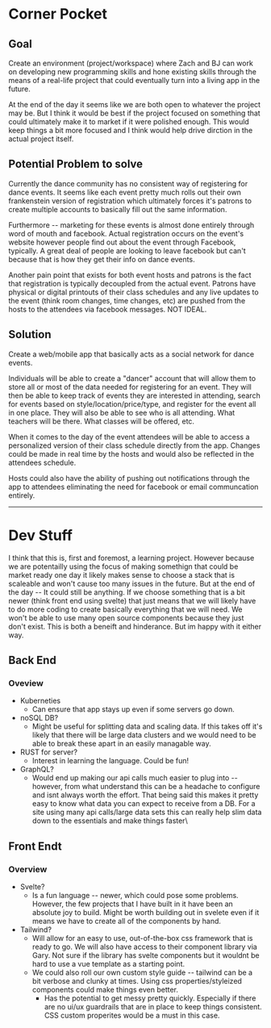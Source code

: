 # Corner Pocket

## Goal

Create an environment (project/workspace) where Zach and BJ can work on developing new programming skills and hone existing skills through the means of a real-life project that could eventually turn into a living app in the future. 

At the end of the day it seems like we are both open to whatever the project may be. But I think it would be best if the project focused on something that could ultimately make it to market if it were polished enough. This would keep things a bit more focused and I think would help drive dirction in the actual project itself.  

## Potential Problem to solve

Currently the dance community has no consistent way of registering for dance events. It seems like each event pretty much rolls out their own frankenstein version of registration which ultimately forces it's patrons to create multiple accounts to basically fill out the same information. 

Furthermore -- marketing for these events is almost done entirely through word of mouth and facebook. Actual registration occurs on the event's website however people find out about the event through Facebook, typically. A great deal of people are looking to leave facebook but can't because that is how they get their info on dance events. 

Another pain point that exists for both event hosts and patrons is the fact that registration is typically decoupled from the actual event. Patrons have physical or digital printouts of their class schedules and any live updates to the event (think room changes, time changes, etc) are pushed from the hosts to the attendees via facebook messages. NOT IDEAL. 

## Solution

Create a web/mobile app that basically acts as a social network for dance events. 

Individuals will be able to create a "dancer" account that will allow them to store all or most of the data needed for registering for an event. They will then be able to keep track of events they are interested in attending, search for events based on style/location/price/type, and register for the event all in one place. They will also be able to see who is all attending. What teachers will be there. What classes will be offered, etc.

When it comes to the day of the event attendees will be able to access a personalized version of their class schedule directly from the app. Changes could be made in real time by the hosts and would also be reflected in the attendees schedule. 

Hosts could also have the ability of pushing out notifications through the app to attendees eliminating the need for facebook or email communcation entirely. 

------

# Dev Stuff

I think that this is, first and foremost, a learning project. However because we are potentailly using the focus of making somethign that could be market ready one day it likely makes sense to choose a stack that is scaleable and won't cause too many issues in the future.  But at the end of the day -- It could still be anything. If we choose something that is a bit newer (think front end using svelte) that just means that we will likely have to do more coding to create basically everything that we will need. We won't be able to use many open source components because they just don't exist. This is both a beneift and hinderance. But im happy with it either way. 

## Back End

### Oveview

- Kuberneties 
  - Can ensure that app stays  up even if some servers go down.
- noSQL DB?
  - Might be useful for splitting data and scaling data. If this takes off it's likely that there will be large data clusters and we would need to be able to break these apart in an easily managable way. 
- RUST for server?
  - Interest in learning the language. Could be fun!
- GraphQL?
  - Would end up making our api calls much easier to plug into -- however, from what understand this can be a headache to configure and isnt always worth the effort. That being said this makes it pretty easy to know what data you can expect to receive from a DB. For a site using many api calls/large data sets this can really help slim data down to the essentials and make things faster\

## Front Endt

### Overview 

- Svelte?
  - Is a fun language -- newer, which could pose some problems. However, the few projects that I have built in it have been an absolute joy to build. Might be worth building out in svelete even if it means we have to create all of the components by hand. 
- Tailwind?
  - Will allow for an easy to use, out-of-the-box css framework that is ready to go. We will also have access to their component library via Gary. Not sure if the library has svelte components but it wouldnt be hard to use a vue template as a starting point. 
  - We could also roll our own custom style guide -- tailwind can be a bit verbose and clunky at times. Using css properties/styleized components could make things even better. 
    - Has the potential to get messy pretty quickly. Especially if there are no ui/ux guardrails that are in place to keep things consistent. CSS custom properites would be a must in this case. 